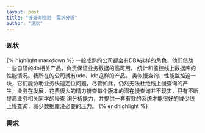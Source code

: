 ```yaml
---
layout: post
title: "慢查询检测——需求分析"
author: "见欢"
---
```

### 现状
{% highlight markdown %}
  一般成熟的公司都会有DBA这样的角色，他们借助一些自研的db相关产品，负责保证业务数据的高可用，
统计和监控线上数据库的性能情况。我所在的公司就有udc、idb这样的产品。
  类似慢查询、性能监控这一块，它们能协助业务快速定位问题，尽管如此，仍然无法杜绝线上慢查询的产
生，业务在发展，花费很大的精力排查每个版本的潜在慢查询并不现实，只有不断提高业务相关同学的慢查
询分析能力，并提供一套有效的系统才能很好的减少线上慢查询，减少数据库没必要的压力。
{% endhighlight %}

### 需求